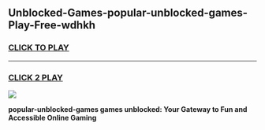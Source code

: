 
## Unblocked-Games-popular-unblocked-games-Play-Free-wdhkh
<h3>
<a href="https://premium76.site?title=popular-unblocked-games&ref=10A">CLICK TO PLAY</a></h3>
<hr>

<h3>
<a href="https://premium76.site?title=popular-unblocked-games&ref=10A">CLICK 2 PLAY</a>
  
</h3>

<a href="https://premium76.site?title=popular-unblocked-games&ref=10A"><img src="https://clearcache.store/games.png"></a>


**popular-unblocked-games games unblocked: Your Gateway to Fun and Accessible Online Gaming**
